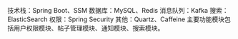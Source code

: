 技术栈：Spring Boot、SSM
数据库：MySQL、Redis
消息队列：Kafka
搜索：ElasticSearch
权限：Spring Security
其他：Quartz、Caffeine
主要功能模块包括用户权限模块、帖子管理模块、通知模块、搜索模块。
